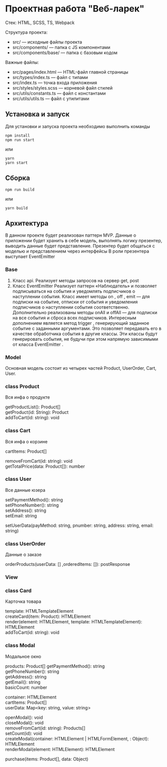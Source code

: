 # Проектная работа "Веб-ларек"

Стек: HTML, SCSS, TS, Webpack

Структура проекта:

- src/ — исходные файлы проекта
- src/components/ — папка с JS компонентами
- src/components/base/ — папка с базовым кодом

Важные файлы:

- src/pages/index.html — HTML-файл главной страницы
- src/types/index.ts — файл с типами
- src/index.ts — точка входа приложения
- src/styles/styles.scss — корневой файл стилей
- src/utils/constants.ts — файл с константами
- src/utils/utils.ts — файл с утилитами

## Установка и запуск

Для установки и запуска проекта необходимо выполнить команды

```
npm install
npm run start
```

или

```
yarn
yarn start
```

## Сборка

```
npm run build
```

или

```
yarn build
```

## Архитектура

В данном проекте будет реализован паттерн MVP.
Данные о приложении будет хранить в себе модель,
выполнять логику презентер, выводить данные будет представление.
Презентер будет общаться с моделью и представлением через интерфейсы
В роли презентера выступает EventEmitter

### Base

1. Класс api. Реализует методы запросов на сервер get, post
2. Класс EventEmitter
   Реализует паттерн «Наблюдатель» и позволяет подписываться на события и уведомлять подписчиков
   о наступлении события.
   Класс имеет методы on , off , emit — для подписки на событие, отписки от события и уведомления
   подписчиков о наступлении события соответственно.
   Дополнительно реализованы методы onAll и offAll — для подписки на все события и сброса всех
   подписчиков.
   Интересным дополнением является метод trigger , генерирующий заданное событие с заданными
   аргументами. Это позволяет передавать его в качестве обработчика события в другие классы. Эти
   классы будут генерировать события, не будучи при этом напрямую зависимыми от
   класса EventEmitter .

### Model

Основная модель состоит из четырех частей Product, UserOrder, Cart, User. </br>

### class Product

Вся инфа о продукте

getProductList(): Product[] </br>
getProduct(id: String): Product </br>
addToCart(id: string): void </br>

### class Cart

Вся инфа о корзине

cartItems: Product[]

removeFromCart(id: string): void </br>
getTotalPrice(data: Product[]): number </br>

### class User

Все данные юзера

setPaymentMethod(): string </br>
setPhoneNumber(): string </br>
setAddress(): string </br>
setEmail: string </br>

setUserData(payMethod: string, pnumber: string, address: string, email: string) </br>

### class UserOrder

Данные о заказе

orderProducts(userData: [] ,orderedItems: []): postResponse </br>

### View

### class Card

Карточка товара

template: HTMLTemplateElement </br>
createCard(item: Product): HTMLElement </br>
render(element: HTMLElement, template: HTMLTemplateElement): HTMLElement </br>
addToCart(id: string): void </br>

### class Modal

Модальное окно

products: Product[]
getPaymentMethod(): string </br>
getPhoneNumber(): string </br>
getAddress(): string </br>
getEmail(): string </br>
basicCount: number

container: HTMLElement </br>
cartItems: Product[] </br>
userData: Map<key: string, value: string> </br>

openModal(): void </br>
closeModal(): void </br>
removeFromCart(id: string): Products[] </br>
setCount(id): void </br>
createModal(container: HTMLElement | HTMLFormElement, : Object): HTMLElement </br>
renderModal(element: HTMLElement): HTMLElement </br>

purchase(items: Product[], data: Object) </br>
